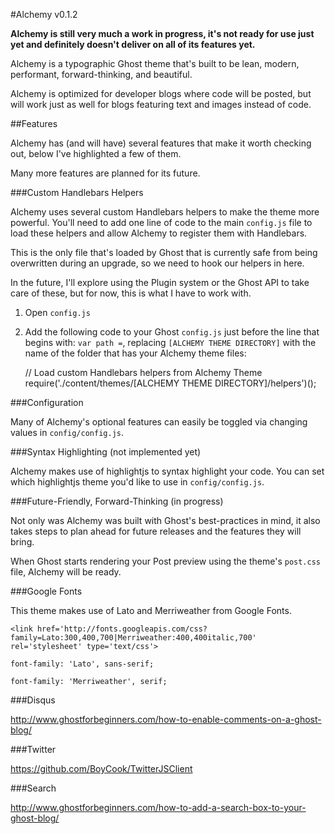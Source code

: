 #Alchemy v0.1.2

**Alchemy is still very much a work in progress, it's not ready for use just yet and definitely doesn't deliver on all of its features yet.**

Alchemy is a typographic Ghost theme that's built to be lean, modern, performant, forward-thinking, and beautiful.

Alchemy is optimized for developer blogs where code will be posted, but will work just as well for blogs featuring text and images instead of code.

##Features

Alchemy has (and will have) several features that make it worth checking out, below I've highlighted a few of them.

Many more features are planned for its future.

###Custom Handlebars Helpers

Alchemy uses several custom Handlebars helpers to make the theme more powerful. You'll need to add one line of code to the main `config.js` file to load these helpers and allow Alchemy to register them with Handlebars.

This is the only file that's loaded by Ghost that is currently safe from being overwritten during an upgrade, so we need to hook our helpers in here.

In the future, I'll explore using the Plugin system or the Ghost API to take care of these, but for now, this is what I have to work with.

1. Open `config.js`
2. Add the following code to your Ghost `config.js` just before the line that begins with:  `var path =`, replacing `[ALCHEMY THEME DIRECTORY]` with the name of the folder that has your Alchemy theme files:

    // Load custom Handlebars helpers from Alchemy Theme
    require('./content/themes/[ALCHEMY THEME DIRECTORY]/helpers')();

###Configuration

Many of Alchemy's optional features can easily be toggled via changing values in `config/config.js`.

###Syntax Highlighting (not implemented yet)

Alchemy makes use of highlightjs to syntax highlight your code. You can set which highlightjs theme you'd like to use in `config/config.js`.

###Future-Friendly, Forward-Thinking (in progress)

Not only was Alchemy was built with Ghost's best-practices in mind, it also takes steps to plan ahead for future releases and the features they will bring.

When Ghost starts rendering your Post preview using the theme's `post.css` file, Alchemy will be ready.

###Google Fonts

This theme makes use of Lato and Merriweather from Google Fonts.

`<link href='http://fonts.googleapis.com/css?family=Lato:300,400,700|Merriweather:400,400italic,700' rel='stylesheet' type='text/css'>`

`font-family: 'Lato', sans-serif;`

`font-family: 'Merriweather', serif;`

###Disqus

http://www.ghostforbeginners.com/how-to-enable-comments-on-a-ghost-blog/

###Twitter

https://github.com/BoyCook/TwitterJSClient

###Search

http://www.ghostforbeginners.com/how-to-add-a-search-box-to-your-ghost-blog/
